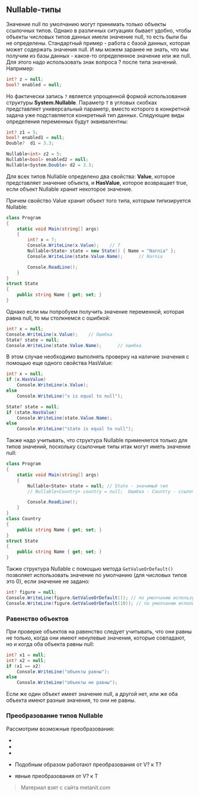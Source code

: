 ## Nullable-типы

Значение null по умолчанию могут принимать только объекты ссылочных типов. Однако в различных ситуациях бывает удобно, чтобы объекты числовых типов данных имели значение null, то есть были бы не определены. Стандартный пример - работа с базой данных, которая может содержать значения null. И мы можем заранее не знать, что мы получим из базы данных - какое-то определенное значение или же null. Для этого надо использовать знак вопроса ? после типа значений. Например:

```cs
int? z = null;
bool? enabled = null;
```

Но фактически запись `?` является упрощенной формой использования структуры **System.Nullable<T>**. Параметр `T` в угловых скобках представляет универсальный параметр, вместо которого в конкретной задача уже подставляется конкретный тип данных. Следующие виды определения переменных будут эквивалентны:

```cs
int? z1 = 5;
bool? enabled1 = null;
Double?  d1 = 3.3;

Nullable<int> z2 = 5;
Nullable<bool> enabled2 = null;
Nullable<System.Double> d2 = 3.3;
```

Для всех типов Nullable определено два свойства: **Value**, которое представляет значение объекта, и **HasValue**, которое возвращает true, если объект Nullable хранит некоторое значение.

Причем свойство Value хранит объект того типа, которым типизируется Nullable:

```cs
class Program
{
    static void Main(string[] args)
    {
        int? x = 7;
        Console.WriteLine(x.Value);    // 7
        Nullable<State> state = new State() { Name = "Narnia" };
        Console.WriteLine(state.Value.Name);      // Narnia

        Console.ReadLine();
    }
}
struct State
{
    public string Name { get; set; }
}
```

Однако если мы попробуем получить значение переменной, которая равна null, то мы столкнемся с ошибкой:

```cs
int? x = null;
Console.WriteLine(x.Value);    // Ошибка
State? state = null;
Console.WriteLine(state.Value.Name);      // ошибка
```

В этом случае необходимо выполнять проверку на наличие значения с помощью еще одного свойства HasValue:

```cs
int? x = null;
if (x.HasValue)
    Console.WriteLine(x.Value);
else
    Console.WriteLine("x is equal to null");

State? state = null;
if (state.HasValue)
    Console.WriteLine(state.Value.Name);
else
    Console.WriteLine("state is equal to null");
```

Также надо учитывать, что структура Nullable применяется только для типов значений, поскольку ссылочные типы итак могут иметь значение null:

```cs
class Program
{
    static void Main(string[] args)
    {
        Nullable<State> state = null; // State - значимый тип
        // Nullable<Country> country = null;  Ошибка - Country - ссылочный тип

        Console.ReadLine();
    }
}
class Country
{
    public string Name { get; set; }
}
struct State
{
    public string Name { get; set; }
}
```

Также структура Nullable с помощью метода `GetValueOrDefault()` позволяет использовать значение по умолчанию (для числовых типов это 0), если значение не задано:

```cs
int? figure = null;
Console.WriteLine(figure.GetValueOrDefault()); // по умолчанию используется 0
Console.WriteLine(figure.GetValueOrDefault(10)); // по умолчанию используется 10
```

### Равенство объектов

При проверке объектов на равенство следует учитывать, что они равны не только, когда они имеют ненулевые значения, которые совпадают, но и когда оба объекта равны null:

```cs
int? x1 = null;
int? x2 = null;
if (x1 == x2)
    Console.WriteLine("объекты равны");
else
    Console.WriteLine("объекты не равны");
```

Если же один объект имеет значение null, а другой нет, или же оба объекта имеют разные значения, то они не равны.

### Преобразование типов Nullable

Рассмотрим возможные преобразования:

- 

- 

- 

- Подобным образом работают преобразования от V? к T?

- явные преобразования от V? к T


> Материал взят с сайта metanit.com